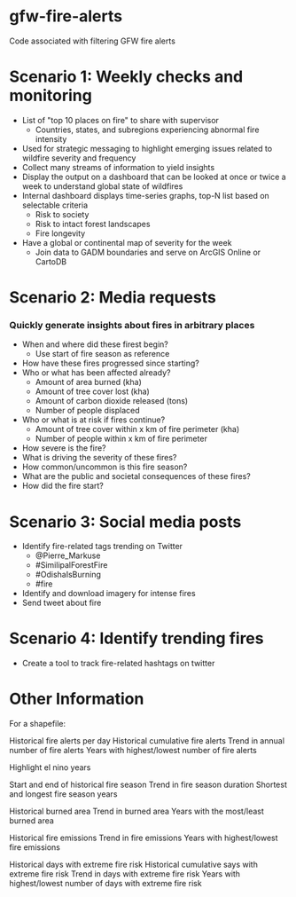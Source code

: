 # gfw-fire-alerts
Code associated with filtering GFW fire alerts

# Scenario 1: Weekly checks and monitoring
- List of "top 10 places on fire" to share with supervisor
    - Countries, states, and subregions experiencing abnormal fire intensity
- Used for strategic messaging to highlight emerging issues related to wildfire severity and frequency
- Collect many streams of information to yield insights
- Display the output on a dashboard that can be looked at once or twice a week to understand global state of wildfires
- Internal dashboard displays time-series graphs, top-N list based on selectable criteria
    - Risk to society
    - Risk to intact forest landscapes
    - Fire longevity
- Have a global or continental map of severity for the week
    - Join data to GADM boundaries and serve on ArcGIS Online or CartoDB

# Scenario 2: Media requests
### Quickly generate insights about fires in arbitrary places
- When and where did these firest begin?
    - Use start of fire season as reference
- How have these fires progressed since starting?
- Who or what has been affected already?
    - Amount of area burned (kha)
    - Amount of tree cover lost (kha)
    - Amount of carbon dioxide released (tons)
    - Number of people displaced
- Who or what is at risk if fires continue?
    - Amount of tree cover within x km of fire perimeter (kha)
    - Number of people within x km of fire perimeter
- How severe is the fire?
- What is driving the severity of these fires?
- How common/uncommon is this fire season?
- What are the public and societal consequences of these fires?
- How did the fire start?

# Scenario 3: Social media posts
- Identify fire-related tags trending on Twitter
    - @Pierre_Markuse
    - #SimilipalForestFire
    - #OdishaIsBurning
    - #fire
- Identify and download imagery for intense fires
- Send tweet about fire

# Scenario 4: Identify trending fires
- Create a tool to track fire-related hashtags on twitter


# Other Information
For a shapefile:

Historical fire alerts per day
Historical cumulative fire alerts
Trend in annual number of fire alerts
Years with highest/lowest number of fire alerts

Highlight el nino years

Start and end of historical fire season
Trend in fire season duration
Shortest and longest fire season years

Historical burned area
Trend in burned area
Years with the most/least burned area

Historical fire emissions
Trend in fire emissions
Years with highest/lowest fire emissions

Historical days with extreme fire risk
Historical cumulative says with extreme fire risk
Trend in days with extreme fire risk
Years with highest/lowest number of days with extreme fire risk

